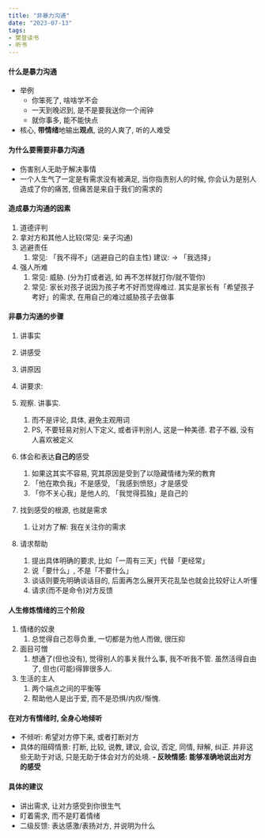 ```yaml
---
title: "非暴力沟通"
date: "2023-07-13"
tags:
- 樊登读书
- 听书
---
```


#### 什么是暴力沟通
- 举例
    - 你笨死了, 啥啥学不会
    - 一天到晚迟到, 是不是要我送你一个闹钟
    - 就你事多, 能不能快点
- 核心, **带情绪**地输出**观点**, 说的人爽了, 听的人难受

#### 为什么要需要非暴力沟通
- 伤害别人无助于解决事情
- 一个人生气了一定是有需求没有被满足, 当你指责别人的时候, 你会认为是别人造成了你的痛苦, 但痛苦是来自于我们的需求的


#### 造成暴力沟通的因素
1. 道德评判
2. 拿对方和其他人比较(常见: 亲子沟通)
3. 逃避责任
    1. 常见: 「我不得不」(逃避自己的自主性) 建议: -> 「我选择」
4. 强人所难
    1. 常见: 威胁. (分为打或者逃, 如 再不怎样就打你/就不管你)
    2. 常见: 家长对孩子说因为孩子考不好而觉得难过. 其实是家长有「希望孩子考好」的需求, 在用自己的难过威胁孩子去做事

#### 非暴力沟通的步骤
1. 讲事实
2. 讲感受
3. 讲原因
4. 讲要求: 

1. 观察. 讲事实.
    1. 而不是评论, 具体, 避免主观用词
    2. PS, 不要轻易对别人下定义, 或者评判别人, 这是一种美德. 君子不器, 没有人喜欢被定义
2. 体会和表达**自己的**感受 
    1. 如果这其实不容易, 究其原因是受到了以隐藏情绪为荣的教育
    2. 「他在欺负我」不是感受, 「我感到愤怒」才是感受
    3. 「你不关心我」是他人的, 「我觉得孤独」是自己的
3. 找到感受的根源, 也就是需求
    1. 让对方了解: 我在关注你的需求
4. 请求帮助
    1. 提出具体明确的要求, 比如「一周有三天」代替「更经常」
    2. 说「要什么」, 不是「不要什么」
    3. 谈话则要先明确谈话目的, 后面再怎么展开天花乱坠也就会比较好让人听懂
    4. 请求(而不是命令)对方反馈

#### 人生修炼情绪的三个阶段
1. 情绪的奴隶
    1. 总觉得自己忍辱负重, 一切都是为他人而做, 很压抑
2. 面目可憎
    1. 想通了(但也没有), 觉得别人的事关我什么事, 我不听我不管. 虽然活得自由了, 但也(可能)得罪很多人.
3. 生活的主人
    1. 两个端点之间的平衡等
    2. 帮助他人是出于爱, 而不是恐惧/内疚/惭愧.

#### 在对方有情绪时, 全身心地倾听
- 不倾听: 希望对方停下来, 或者打断对方
- 具体的阻碍情景: 打断, 比较, 说教, 建议, 会议, 否定, 同情, 辩解, 纠正. 并非这些无助于对话, 只是无助于体会对方的处境.
**- 反映情感: 能够准确地说出对方的感受**

#### 具体的建议
- 讲出需求, 让对方感受到你很生气
- 盯着需求, 而不是盯着情绪
- 二级反馈: 表达感激/表扬对方, 并说明为什么
